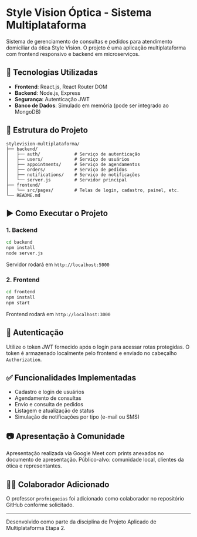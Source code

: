 # Style Vision Óptica - Sistema Multiplataforma

Sistema de gerenciamento de consultas e pedidos para atendimento domiciliar da ótica Style Vision. O projeto é uma aplicação multiplataforma com frontend responsivo e backend em microserviços.

## 🔧 Tecnologias Utilizadas
- **Frontend**: React.js, React Router DOM
- **Backend**: Node.js, Express
- **Segurança**: Autenticação JWT
- **Banco de Dados**: Simulado em memória (pode ser integrado ao MongoDB)

## 📁 Estrutura do Projeto
```
stylevision-multiplataforma/
├── backend/
│   ├── auth/             # Serviço de autenticação
│   ├── users/            # Serviço de usuários
│   ├── appointments/     # Serviço de agendamentos
│   ├── orders/           # Serviço de pedidos
│   ├── notifications/    # Serviço de notificações
│   └── server.js         # Servidor principal
├── frontend/
│   └── src/pages/        # Telas de login, cadastro, painel, etc.
└── README.md
```

## ▶️ Como Executar o Projeto

### 1. Backend
```bash
cd backend
npm install
node server.js
```
Servidor rodará em `http://localhost:5000`

### 2. Frontend
```bash
cd frontend
npm install
npm start
```
Frontend rodará em `http://localhost:3000`

## 🔐 Autenticação
Utilize o token JWT fornecido após o login para acessar rotas protegidas. O token é armazenado localmente pelo frontend e enviado no cabeçalho `Authorization`.

## ✅ Funcionalidades Implementadas
- Cadastro e login de usuários
- Agendamento de consultas
- Envio e consulta de pedidos
- Listagem e atualização de status
- Simulação de notificações por tipo (e-mail ou SMS)

## 📷 Apresentação à Comunidade
Apresentação realizada via Google Meet com prints anexados no documento de apresentação. Público-alvo: comunidade local, clientes da ótica e representantes.

## 👨‍🏫 Colaborador Adicionado
O professor `profmiqueias` foi adicionado como colaborador no repositório GitHub conforme solicitado.

---

Desenvolvido como parte da disciplina de Projeto Aplicado de Multiplataforma Etapa 2.
